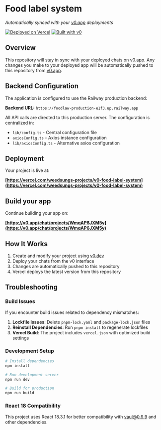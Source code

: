 # Food label system

*Automatically synced with your [v0.app](https://v0.app) deployments*

[![Deployed on Vercel](https://img.shields.io/badge/Deployed%20on-Vercel-black?style=for-the-badge&logo=vercel)](https://vercel.com/weedsungs-projects/v0-food-label-system)
[![Built with v0](https://img.shields.io/badge/Built%20with-v0.app-black?style=for-the-badge)](https://v0.app/chat/projects/WmqAP6JXM5y)

## Overview

This repository will stay in sync with your deployed chats on [v0.app](https://v0.app).
Any changes you make to your deployed app will be automatically pushed to this repository from [v0.app](https://v0.app).

## Backend Configuration

The application is configured to use the Railway production backend:

**Backend URL:** `https://foodlaw-production-e1f3.up.railway.app`

All API calls are directed to this production server. The configuration is centralized in:
- `lib/config.ts` - Central configuration file
- `axiosConfig.ts` - Axios instance configuration
- `lib/axiosConfig.ts` - Alternative axios configuration

## Deployment

Your project is live at:

**[https://vercel.com/weedsungs-projects/v0-food-label-system](https://vercel.com/weedsungs-projects/v0-food-label-system)**

## Build your app

Continue building your app on:

**[https://v0.app/chat/projects/WmqAP6JXM5y](https://v0.app/chat/projects/WmqAP6JXM5y)**

## How It Works

1. Create and modify your project using [v0.dev](https://v0.dev)
2. Deploy your chats from the v0 interface
3. Changes are automatically pushed to this repository
4. Vercel deploys the latest version from this repository

## Troubleshooting

### Build Issues

If you encounter build issues related to dependency mismatches:

1. **Lockfile Issues**: Delete `pnpm-lock.yaml` and `package-lock.json` files
2. **Reinstall Dependencies**: Run `pnpm install` to regenerate lockfiles
3. **Vercel Build**: The project includes `vercel.json` with optimized build settings

### Development Setup

```bash
# Install dependencies
npm install

# Run development server
npm run dev

# Build for production
npm run build
```

### React 18 Compatibility

This project uses React 18.3.1 for better compatibility with vaul@0.9.9 and other dependencies.
